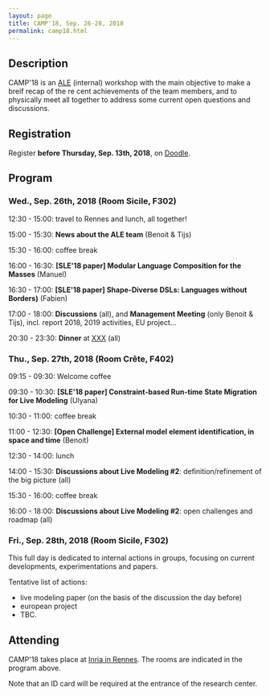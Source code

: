 ```yaml
---
layout: page
title: CAMP'18, Sep. 26-28, 2018
permalink: camp18.html
---
```


## Description

CAMP'18 is an [ALE](http://gemoc.org/ale/) (internal) workshop with the main objective to make a breif recap of the re cent achievements of the team members, 
and to physically meet all together to address some current open questions and discussions.

## Registration

Register **before Thursday, Sep. 13th, 2018**, on [Doodle](https://doodle.com/poll/y9562xvhwvp5eped).

## Program

### Wed., Sep. 26th, 2018 (Room Sicile, F302)

12:30 - 15:00: travel to Rennes and lunch, all together!

15:00 - 15:30: **News about the ALE team** (Benoit & Tijs)

15:30 - 16:00: coffee break

16:00 - 16:30: **[SLE'18 paper] Modular Language Composition for the Masses** (Manuel)

16:30 - 17:00: **[SLE'18 paper] Shape-Diverse DSLs: Languages without Borders)** (Fabien)

17:00 - 18:00: **Discussions** (all), and **Management Meeting** (only Benoit & Tijs), incl. report 2018, 2019 activities, EU project...

20:30 - 23:30: **Dinner** at [XXX](#) (all)

### Thu., Sep. 27th, 2018 (Room Crête, F402)

09:15 - 09:30: Welcome coffee

09:30 - 10:30: **[SLE'18 paper] Constraint-based Run-time State Migration for Live Modeling** (Ulyana)

10:30 - 11:00: coffee break

11:00 - 12:30: **[Open Challenge] External model element identification, in space and time** (Benoit)

12:30 - 14:00: lunch

14:00 - 15:30: **Discussions about Live Modeling #2**: definition/refinement of the big picture (all)

15:30 - 16:00: coffee break

16:00 - 18:00: **Discussions about Live Modeling #2**: open challenges and roadmap (all)

### Fri., Sep. 28th, 2018 (Room Sicile, F302)

This full day is dedicated to internal actions in groups, 
focusing on current developments, experimentations and papers.

Tentative list of actions:
- live modeling paper (on the basis of the discussion the day before)
- european project
- TBC.

## Attending

CAMP'18 takes place at [Inria in Rennes](https://www.inria.fr/en/centre/rennes/overview/practical-info). 
The rooms are indicated in the program above. 

Note that an ID card will be required at the entrance of the research center.